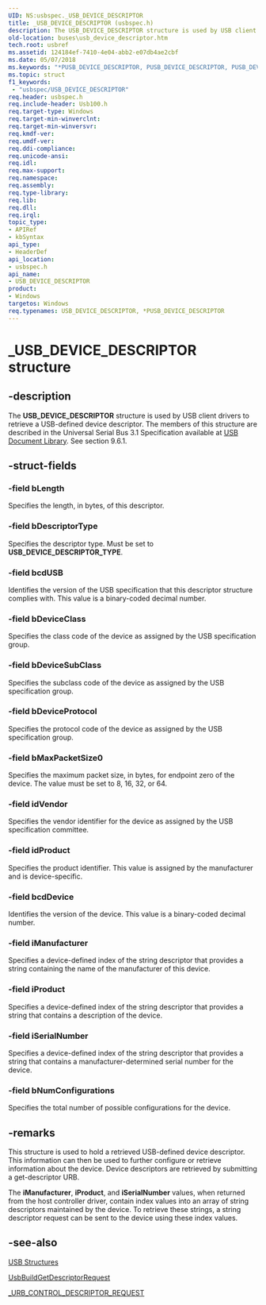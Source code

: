 ```yaml
---
UID: NS:usbspec._USB_DEVICE_DESCRIPTOR
title: _USB_DEVICE_DESCRIPTOR (usbspec.h)
description: The USB_DEVICE_DESCRIPTOR structure is used by USB client drivers to retrieve a USB-defined device descriptor.
old-location: buses\usb_device_descriptor.htm
tech.root: usbref
ms.assetid: 124184ef-7410-4e04-abb2-e07db4ae2cbf
ms.date: 05/07/2018
ms.keywords: "*PUSB_DEVICE_DESCRIPTOR, PUSB_DEVICE_DESCRIPTOR, PUSB_DEVICE_DESCRIPTOR structure pointer [Buses], USB_DEVICE_DESCRIPTOR, USB_DEVICE_DESCRIPTOR structure [Buses], _USB_DEVICE_DESCRIPTOR, buses.usb_device_descriptor, usbspec/PUSB_DEVICE_DESCRIPTOR, usbspec/USB_DEVICE_DESCRIPTOR, usbstrct_40e68471-a1e1-4e2e-8bea-77c8f7085589.xml"
ms.topic: struct
f1_keywords:
 - "usbspec/USB_DEVICE_DESCRIPTOR"
req.header: usbspec.h
req.include-header: Usb100.h
req.target-type: Windows
req.target-min-winverclnt: 
req.target-min-winversvr: 
req.kmdf-ver: 
req.umdf-ver: 
req.ddi-compliance: 
req.unicode-ansi: 
req.idl: 
req.max-support: 
req.namespace: 
req.assembly: 
req.type-library: 
req.lib: 
req.dll: 
req.irql: 
topic_type:
- APIRef
- kbSyntax
api_type:
- HeaderDef
api_location:
- usbspec.h
api_name:
- USB_DEVICE_DESCRIPTOR
product:
- Windows
targetos: Windows
req.typenames: USB_DEVICE_DESCRIPTOR, *PUSB_DEVICE_DESCRIPTOR
---
```


# _USB_DEVICE_DESCRIPTOR structure


## -description


The <b>USB_DEVICE_DESCRIPTOR</b> structure is used by USB client drivers to retrieve a USB-defined device descriptor.
The members of this structure are described in the Universal Serial Bus 3.1 Specification available at [USB Document Library](https://www.usb.org/documents). See section 9.6.1.

## -struct-fields




### -field bLength

Specifies the length, in bytes, of this descriptor.


### -field bDescriptorType

Specifies the descriptor type. Must be set to <b>USB_DEVICE_DESCRIPTOR_TYPE</b>.


### -field bcdUSB

Identifies the version of the USB specification that this descriptor structure complies with. This value is a binary-coded decimal number.


### -field bDeviceClass

Specifies the class code of the device as assigned by the USB specification group.


### -field bDeviceSubClass

Specifies the subclass code of the device as assigned by the USB specification group.


### -field bDeviceProtocol

Specifies the protocol code of the device as assigned by the USB specification group.


### -field bMaxPacketSize0

Specifies the maximum packet size, in bytes, for endpoint zero of the device. The value must be set to 8, 16, 32, or 64.


### -field idVendor

Specifies the vendor identifier for the device as assigned by the USB specification committee.


### -field idProduct

Specifies the product identifier. This value is assigned by the manufacturer and is device-specific.


### -field bcdDevice

Identifies the version of the device. This value is a binary-coded decimal number.


### -field iManufacturer

Specifies a device-defined index of the string descriptor that provides a string containing the name of the manufacturer of this device.


### -field iProduct

Specifies a device-defined index of the string descriptor that provides a string that contains a description of the device.


### -field iSerialNumber

Specifies a device-defined index of the string descriptor that provides a string that contains a manufacturer-determined serial number for the device.


### -field bNumConfigurations

Specifies the total number of possible configurations for the device.


## -remarks



This structure is used to hold a retrieved USB-defined device descriptor. This information can then be used to further configure or retrieve information about the device. Device descriptors are retrieved by submitting a get-descriptor URB.

The <b>iManufacturer</b>, <b>iProduct</b>, and <b>iSerialNumber</b> values, when returned from the host controller driver, contain index values into an array of string descriptors maintained by the device. To retrieve these strings, a string descriptor request can be sent to the device using these index values.




## -see-also




<a href="https://docs.microsoft.com/windows-hardware/drivers/ddi/index">USB Structures</a>



<a href="https://docs.microsoft.com/previous-versions/ff538943(v=vs.85)">UsbBuildGetDescriptorRequest</a>



<a href="https://docs.microsoft.com/windows-hardware/drivers/ddi/usb/ns-usb-_urb_control_descriptor_request">_URB_CONTROL_DESCRIPTOR_REQUEST</a>
 

 

